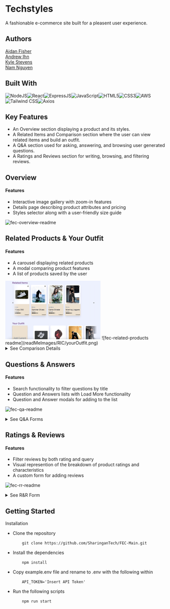 # Techstyles

A fashionable e-commerce site built for a pleasent user experience. 

## Authors

[Aidan Fisher](https://www.github.com/aidanFisher97)\
[Andrew Ihn](https://www.github.com/roormade)\
[Kyle Stevens](https://www.github.com/kylestevens32)\
[Nam Nguyen](https://www.github.com/nnguye47)

## Built With
![NodeJS](https://img.shields.io/badge/Node.js-43853D?style=for-the-badge&logo=node.js&logoColor=white)![React](https://img.shields.io/badge/React-20232A?style=for-the-badge&logo=react&logoColor=61DAFB)![ExpressJS](https://img.shields.io/badge/Express.js-404D59?style=for-the-badge)![JavaScript](https://img.shields.io/badge/JavaScript-323330?style=for-the-badge&logo=javascript&logoColor=F7DF1E)![HTML5](https://img.shields.io/badge/HTML5-E34F26?style=for-the-badge&logo=html5&logoColor=white)![CSS3](https://img.shields.io/badge/CSS3-1572B6?style=for-the-badge&logo=css3&logoColor=white)![AWS](https://img.shields.io/badge/Amazon_AWS-232F3E?style=for-the-badge&logo=amazon-aws&logoColor=white)![Tailwind CSS](https://img.shields.io/badge/tailwindcss-ff69b4?style=for-the-badge&logo=tailwindcss&logoColor=white)![Axios](https://img.shields.io/badge/axios-CA4245?style=for-the-badge&logo=axios&logoColor=white)

## Key Features
- An Overview section displaying a product and its styles. 
- A Related Items and Comparison section where the user can view related items and build an outfit. 
- A Q&A section used for asking, answering, and browsing user generated questions. 
- A Ratings and Reviews section for writing, browsing, and filtering reviews. 

## Overview
#### Features
- Interactive image gallery with zoom-in features
- Details page describing product attributes and pricing
- Styles selector along with a user-friendly size guide

![fec-overview-readme](https://user-images.githubusercontent.com/106297124/208506471-d7e17ca2-3b99-4c99-9c5b-2db417800de1.png)

## Related Products & Your Outfit
#### Features
- A carousel displaying related products
- A modal comparing product features
- A list of products saved by the user

<img src="readMeImages/RIC/relatedItems.png" width="300"/>
![fec-related-products readme](readMeImages/RIC/yourOutfit.png)

<details>
    <summary>See Comparison Details</summary>
	
	
![fec-related-products readme](readMeImages/RIC/modal.png)
	
</details>

## Questions & Answers
#### Features
- Search functionality to filter questions by title
- Question and Answers lists with Load More functionality
- Question and Answer modals for adding to the list

<!-- ![Questions and Answers](https://user-images.githubusercontent.com/52551319/208265749-aa075175-c951-4d29-bf6d-26f5789e94db.png) -->
![fec-qa-readme](https://user-images.githubusercontent.com/106297124/208510609-244cfc80-1e29-4884-a6cf-00f5ff014afd.png)
<!-- ![qaforms](https://user-images.githubusercontent.com/52551319/208266127-5a313e33-37d7-4804-a53f-1541c13b101b.png) -->

<details>
    <summary>See Q&A Forms</summary>
	
	
![fec-qa-forms-readme](https://user-images.githubusercontent.com/106297124/208513128-e0b8570a-50a1-45b2-8ce3-60275610ee67.png)

	
</details>


## Ratings & Reviews
#### Features
- Filter reviews by both rating and query
- Visual represention of the breakdown of product ratings and characteristics
- A custom form for adding reviews


![fec-rr-readme](https://user-images.githubusercontent.com/106297124/208514439-aa206fda-aedb-473b-84d2-7d7ad32e8516.png)


<details>
    <summary>See R&R Form</summary>
	
	
![fec-rr-form-readme](https://user-images.githubusercontent.com/106297124/208514913-6194587f-4a35-4c23-ae6c-43cf25fa522d.png)

	
</details>


## Getting Started

Installation
- Clone the repository
    ```
        git clone https://github.com/SharinganTech/FEC-Main.git
    ```
- Install the dependencies
    ```
        npm install
    ```
- Copy example.env file and rename to .env with the following within
    ```
        API_TOKEN='Insert API Token'
    ```
- Run the following scripts
    ```
        npm run start
    ```
